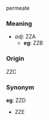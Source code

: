 permeate
### Meaning
+ _adj_: ZZA
    + __eg__: ZZB

### Origin

ZZC

### Synonym

__eg__: ZZD

+ ZZE


